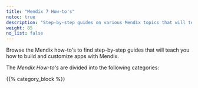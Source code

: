```yaml
---
title: "Mendix 7 How-to's"
notoc: true
description: "Step-by-step guides on various Mendix topics that will teach you how to build and customize apps."
weight: 85
no_list: false
---
```


Browse the Mendix how-to's to find step-by-step guides that will teach you how to build and customize apps with Mendix.

The *Mendix How-to's* are divided into the following categories:

{{% category_block %}}
